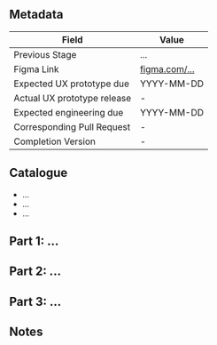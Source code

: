 ## Metadata

Field | Value
--- | ---
Previous Stage | ...
Figma Link | [figma.com/...](___)
Expected UX prototype due | YYYY-MM-DD
Actual UX prototype release | -
Expected engineering due | YYYY-MM-DD
Corresponding Pull Request | -
Completion Version | -

## Catalogue

- ...
- ...
- ...

## Part 1: ...

## Part 2: ...

## Part 3: ...

## Notes
